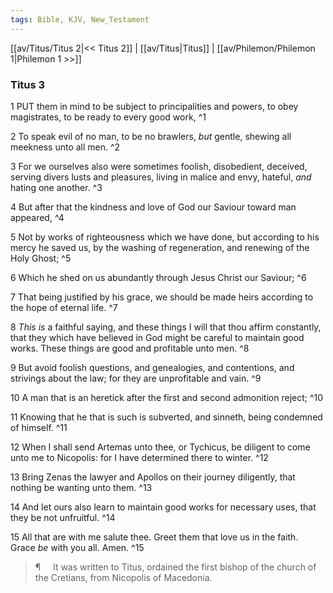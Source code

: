 ```yaml
---
tags: Bible, KJV, New_Testament
---
```


[[av/Titus/Titus 2|<< Titus 2]] | [[av/Titus|Titus]] | [[av/Philemon/Philemon 1|Philemon 1 >>]]

### Titus 3

1 PUT them in mind to be subject to principalities and powers, to obey magistrates, to be ready to every good work, ^1

2 To speak evil of no man, to be no brawlers, _but_ gentle, shewing all meekness unto all men. ^2

3 For we ourselves also were sometimes foolish, disobedient, deceived, serving divers lusts and pleasures, living in malice and envy, hateful, _and_ hating one another. ^3

4 But after that the kindness and love of God our Saviour toward man appeared, ^4

5 Not by works of righteousness which we have done, but according to his mercy he saved us, by the washing of regeneration, and renewing of the Holy Ghost; ^5

6 Which he shed on us abundantly through Jesus Christ our Saviour; ^6

7 That being justified by his grace, we should be made heirs according to the hope of eternal life. ^7

8 _This_ _is_ a faithful saying, and these things I will that thou affirm constantly, that they which have believed in God might be careful to maintain good works. These things are good and profitable unto men. ^8

9 But avoid foolish questions, and genealogies, and contentions, and strivings about the law; for they are unprofitable and vain. ^9

10 A man that is an heretick after the first and second admonition reject; ^10

11 Knowing that he that is such is subverted, and sinneth, being condemned of himself. ^11

12 When I shall send Artemas unto thee, or Tychicus, be diligent to come unto me to Nicopolis: for I have determined there to winter. ^12

13 Bring Zenas the lawyer and Apollos on their journey diligently, that nothing be wanting unto them. ^13

14 And let ours also learn to maintain good works for necessary uses, that they be not unfruitful. ^14

15 All that are with me salute thee. Greet them that love us in the faith. Grace _be_ with you all. Amen. ^15

> ¶     It was written to Titus, ordained the first bishop of the church of the Cretians, from Nicopolis of Macedonia.
